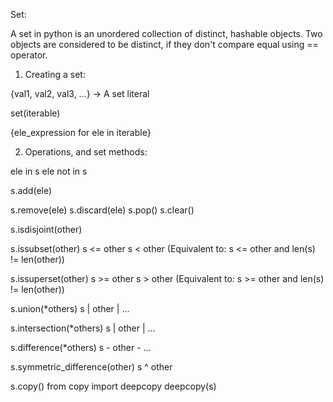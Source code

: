Set:

A set in python is an unordered collection of distinct, hashable objects.
Two objects are considered to be distinct, if they don't compare equal using == operator.

1. Creating a set:

{val1, val2, val3, ...} -> A set literal

set(iterable)

{ele_expression for ele in iterable}

2. Operations, and set methods:

ele in s
ele not in s

s.add(ele)

s.remove(ele)
s.discard(ele)
s.pop()
s.clear()

s.isdisjoint(other)

s.issubset(other)
s <= other
s < other (Equivalent to: s <= other and len(s) != len(other))

s.issuperset(other)
s >= other
s > other (Equivalent to: s >= other and len(s) != len(other))

s.union(*others)
s | other | ...

s.intersection(*others)
s | other | ...

s.difference(*others)
s - other - ...

s.symmetric_difference(other)
s ^ other

s.copy()
from copy import deepcopy
deepcopy(s)

